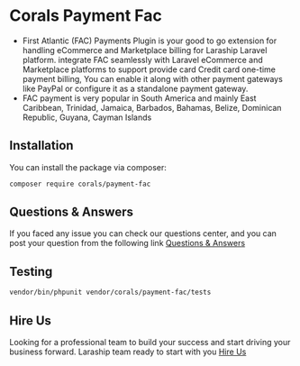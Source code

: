 # Corals Payment Fac

* First Atlantic (FAC) Payments Plugin is your good to go extension for handling eCommerce and Marketplace billing for Laraship Laravel platform. integrate FAC seamlessly with Laravel eCommerce and Marketplace platforms to support provide card Credit card one-time payment billing, You can enable it along with other payment gateways like PayPal or configure it as a standalone payment gateway.
* FAC payment is very popular in South America and mainly East Caribbean, Trinidad, Jamaica, Barbados, Bahamas, Belize, Dominican Republic, Guyana, Cayman Islands


## Installation

You can install the package via composer:

```bash
composer require corals/payment-fac
```

## Questions & Answers
If you faced any issue you can check our questions center, and you can post your question from the following link
[Questions & Answers](https://www.laraship.com/laraship-questions/)  

## Testing

```bash
vendor/bin/phpunit vendor/corals/payment-fac/tests 
```
## Hire Us
Looking for a professional team to build your success and start driving your business forward.
Laraship team ready to start with you [Hire Us](https://www.laraship.com/contact)
